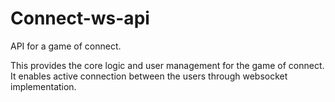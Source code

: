 # Connect-ws-api
API for a game of connect.

 This provides the core logic and user management for the game of connect. It enables active connection between the users through websocket implementation. 


